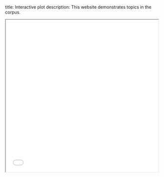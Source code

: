 
title: Interactive plot
description: This website demonstrates topics in the corpus.

<iframe src="/assets/av_stm_model.html" height="500" width="500"></iframe>

